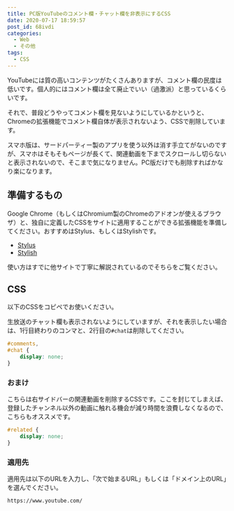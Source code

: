 ```yaml
---
title: PC版YouTubeのコメント欄・チャット欄を非表示にするCSS
date: 2020-07-17 18:59:57
post_id: 68ivdi
categories:
  - Web
  - その他
tags:
  - CSS
---
```


YouTubeには質の高いコンテンツがたくさんありますが、コメント欄の民度は低いです。<!-- more -->個人的にはコメント欄は全て廃止でいい（過激派）と思っているくらいです。

それで、普段どうやってコメント欄を見ないようにしているかというと、Chromeの拡張機能でコメント欄自体が表示されないよう、CSSで削除しています。

スマホ版は、サードパーティー製のアプリを使う以外は消す手立てがないのですが、スマホはそもそもページが長くて、関連動画を下までスクロールし切らないと表示されないので、そこまで気になりません。PC版だけでも削除すればかなり楽になります。


## 準備するもの

Google Chrome（もしくはChromium製のChromeのアドオンが使えるブラウザ）と、独自に定義したCSSをサイトに適用することができる拡張機能を準備してください。おすすめはStylus、もしくはStylishです。

- [Stylus](https://chrome.google.com/webstore/detail/stylus/clngdbkpkpeebahjckkjfobafhncgmne?hl=ja)
- [Stylish](https://chrome.google.com/webstore/detail/stylish-custom-themes-for/fjnbnpbmkenffdnngjfgmeleoegfcffe?hl=ja)

使い方はすでに他サイトで丁寧に解説されているのでそちらをご覧ください。



## CSS

以下のCSSをコピペでお使いください。

生放送のチャット欄も表示されないようにしていますが、それを表示したい場合は、1行目終わりのコンマと、2行目の`#chat`は削除してください。


```css
#comments,
#chat {
    display: none;
}
```

### おまけ

こちらは右サイドバーの関連動画を削除するCSSです。ここを封じてしまえば、登録したチャンネル以外の動画に触れる機会が減り時間を浪費しなくなるので、こちらもオススメです。

```css
#related {
    display: none;
}
```


### 適用先

適用先は以下のURLを入力し、「次で始まるURL」もしくは「ドメイン上のURL」を選んでください。

```plaintext
https://www.youtube.com/
```
